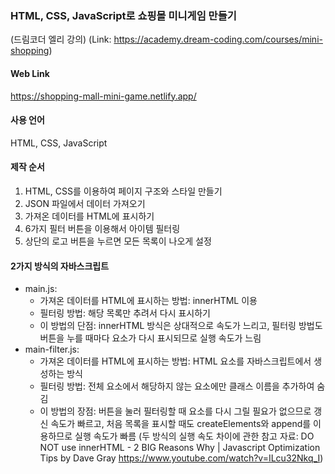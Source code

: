 ### HTML, CSS, JavaScript로 쇼핑몰 미니게임 만들기
(드림코더 엘리 강의)
(Link: https://academy.dream-coding.com/courses/mini-shopping)

#### Web Link
https://shopping-mall-mini-game.netlify.app/

#### 사용 언어
HTML, CSS, JavaScript

#### 제작 순서
1. HTML, CSS를 이용하여 페이지 구조와 스타일 만들기
2. JSON 파일에서 데이터 가져오기
3. 가져온 데이터를 HTML에 표시하기
4. 6가지 필터 버튼을 이용해서 아이템 필터링
5. 상단의 로고 버튼을 누르면 모든 목록이 나오게 설정

#### 2가지 방식의 자바스크립트
- main.js:
    - 가져온 데이터를 HTML에 표시하는 방법: innerHTML 이용
    - 필터링 방법: 해당 목록만 추려서 다시 표시하기
    - 이 방법의 단점: innerHTML 방식은 상대적으로 속도가 느리고, 필터링 방법도 버튼을 누를 때마다 요소가 다시 표시되므로 실행 속도가 느림
- main-filter.js:
    - 가져온 데이터를 HTML에 표시하는 방법: HTML 요소를 자바스크립트에서 생성하는 방식
    - 필터링 방법: 전체 요소에서 해당하지 않는 요소에만 클래스 이름을 추가하여 숨김
    - 이 방법의 장점: 버튼을 눌러 필터링할 때 요소를 다시 그릴 필요가 없으므로 갱신 속도가 빠르고, 처음 목록을 표시할 때도 createElements와 append를 이용하므로 실행 속도가 빠름
(두 방식의 실행 속도 차이에 관한 참고 자료: DO NOT use innerHTML - 2 BIG Reasons Why | Javascript Optimization Tips by Dave Gray https://www.youtube.com/watch?v=ILcu32Nkq_I)